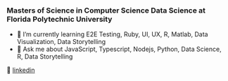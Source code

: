 ### Masters of Science in Computer Science Data Science at Florida Polytechnic University

- 🌱 I’m currently learning E2E Testing, Ruby, UI, UX, R, Matlab, Data Visualization, Data Storytelling
- 💬 Ask me about JavaScript, Typescript, Nodejs, Python, Data Science, R, Data Storytelling


👔 [linkedin][linkedin]

[linkedin]: https://linkedin.com/in/diegodepaula
